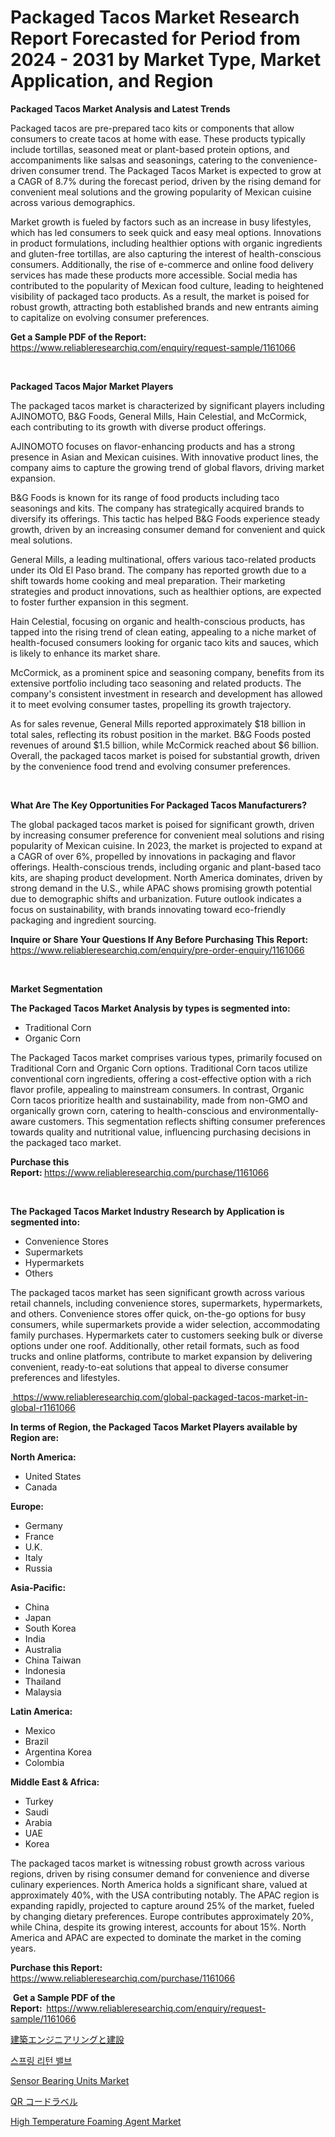 <p><h1>Packaged Tacos Market Research Report Forecasted for Period from 2024 -  2031 by Market Type, Market Application, and Region</h1></p><p><strong>Packaged Tacos Market Analysis and Latest Trends</strong></p>
<p><p>Packaged tacos are pre-prepared taco kits or components that allow consumers to create tacos at home with ease. These products typically include tortillas, seasoned meat or plant-based protein options, and accompaniments like salsas and seasonings, catering to the convenience-driven consumer trend. The Packaged Tacos Market is expected to grow at a CAGR of 8.7% during the forecast period, driven by the rising demand for convenient meal solutions and the growing popularity of Mexican cuisine across various demographics.</p><p>Market growth is fueled by factors such as an increase in busy lifestyles, which has led consumers to seek quick and easy meal options. Innovations in product formulations, including healthier options with organic ingredients and gluten-free tortillas, are also capturing the interest of health-conscious consumers. Additionally, the rise of e-commerce and online food delivery services has made these products more accessible. Social media has contributed to the popularity of Mexican food culture, leading to heightened visibility of packaged taco products. As a result, the market is poised for robust growth, attracting both established brands and new entrants aiming to capitalize on evolving consumer preferences.</p></p>
<p><strong>Get a Sample PDF of the Report:&nbsp;</strong> <a href="https://www.reliableresearchiq.com/enquiry/request-sample/1161066">https://www.reliableresearchiq.com/enquiry/request-sample/1161066</a></p>
<p>&nbsp;</p>
<p><strong>Packaged Tacos Major Market Players</strong></p>
<p><p>The packaged tacos market is characterized by significant players including AJINOMOTO, B&G Foods, General Mills, Hain Celestial, and McCormick, each contributing to its growth with diverse product offerings.</p><p>AJINOMOTO focuses on flavor-enhancing products and has a strong presence in Asian and Mexican cuisines. With innovative product lines, the company aims to capture the growing trend of global flavors, driving market expansion.</p><p>B&G Foods is known for its range of food products including taco seasonings and kits. The company has strategically acquired brands to diversify its offerings. This tactic has helped B&G Foods experience steady growth, driven by an increasing consumer demand for convenient and quick meal solutions.</p><p>General Mills, a leading multinational, offers various taco-related products under its Old El Paso brand. The company has reported growth due to a shift towards home cooking and meal preparation. Their marketing strategies and product innovations, such as healthier options, are expected to foster further expansion in this segment.</p><p>Hain Celestial, focusing on organic and health-conscious products, has tapped into the rising trend of clean eating, appealing to a niche market of health-focused consumers looking for organic taco kits and sauces, which is likely to enhance its market share.</p><p>McCormick, as a prominent spice and seasoning company, benefits from its extensive portfolio including taco seasoning and related products. The company's consistent investment in research and development has allowed it to meet evolving consumer tastes, propelling its growth trajectory.</p><p>As for sales revenue, General Mills reported approximately $18 billion in total sales, reflecting its robust position in the market. B&G Foods posted revenues of around $1.5 billion, while McCormick reached about $6 billion. Overall, the packaged tacos market is poised for substantial growth, driven by the convenience food trend and evolving consumer preferences.</p></p>
<p>&nbsp;</p>
<p><strong>What Are The Key Opportunities For Packaged Tacos Manufacturers?</strong></p>
<p><p>The global packaged tacos market is poised for significant growth, driven by increasing consumer preference for convenient meal solutions and rising popularity of Mexican cuisine. In 2023, the market is projected to expand at a CAGR of over 6%, propelled by innovations in packaging and flavor offerings. Health-conscious trends, including organic and plant-based taco kits, are shaping product development. North America dominates, driven by strong demand in the U.S., while APAC shows promising growth potential due to demographic shifts and urbanization. Future outlook indicates a focus on sustainability, with brands innovating toward eco-friendly packaging and ingredient sourcing.</p></p>
<p><strong>Inquire or Share Your Questions If Any Before Purchasing This Report:</strong> <a href="https://www.reliableresearchiq.com/enquiry/pre-order-enquiry/1161066">https://www.reliableresearchiq.com/enquiry/pre-order-enquiry/1161066</a></p>
<p>&nbsp;</p>
<p><strong>Market Segmentation</strong></p>
<p><strong>The Packaged Tacos Market Analysis by types is segmented into:</strong></p>
<p><ul><li>Traditional Corn</li><li>Organic Corn</li></ul></p>
<p><p>The Packaged Tacos market comprises various types, primarily focused on Traditional Corn and Organic Corn options. Traditional Corn tacos utilize conventional corn ingredients, offering a cost-effective option with a rich flavor profile, appealing to mainstream consumers. In contrast, Organic Corn tacos prioritize health and sustainability, made from non-GMO and organically grown corn, catering to health-conscious and environmentally-aware customers. This segmentation reflects shifting consumer preferences towards quality and nutritional value, influencing purchasing decisions in the packaged taco market.</p></p>
<p><strong>Purchase this Report:&nbsp;</strong><a href="https://www.reliableresearchiq.com/purchase/1161066">https://www.reliableresearchiq.com/purchase/1161066</a></p>
<p>&nbsp;</p>
<p><strong>The Packaged Tacos Market Industry Research by Application is segmented into:</strong></p>
<p><ul><li>Convenience Stores</li><li>Supermarkets</li><li>Hypermarkets</li><li>Others</li></ul></p>
<p><p>The packaged tacos market has seen significant growth across various retail channels, including convenience stores, supermarkets, hypermarkets, and others. Convenience stores offer quick, on-the-go options for busy consumers, while supermarkets provide a wider selection, accommodating family purchases. Hypermarkets cater to customers seeking bulk or diverse options under one roof. Additionally, other retail formats, such as food trucks and online platforms, contribute to market expansion by delivering convenient, ready-to-eat solutions that appeal to diverse consumer preferences and lifestyles.</p></p>
<p><a href="https://www.reliableresearchiq.com/global-packaged-tacos-market-in-global-r1161066">&nbsp;https://www.reliableresearchiq.com/global-packaged-tacos-market-in-global-r1161066</a></p>
<p><strong>In terms of Region, the Packaged Tacos Market Players available by Region are:</strong></p>
<p>
    <p> <strong> North America: </strong>
        <ul>
            <li>United States</li>
            <li>Canada</li>
        </ul>
        </p> 
    <p> <strong> Europe: </strong>
        <ul>
            <li>Germany</li>
            <li>France</li>
            <li>U.K.</li>
            <li>Italy</li>
            <li>Russia</li>
        </ul>
        </p> 
    <p> <strong> Asia-Pacific: </strong>
        <ul>
            <li>China</li>
            <li>Japan</li>
            <li>South Korea</li>
            <li>India</li>
            <li>Australia</li>
            <li>China Taiwan</li>
            <li>Indonesia</li>
            <li>Thailand</li>
            <li>Malaysia</li>
        </ul>
        </p> 
    <p> <strong> Latin America: </strong>
        <ul>
            <li>Mexico</li>
            <li>Brazil</li>
            <li>Argentina Korea</li>
            <li>Colombia</li>
        </ul>
        </p> 
    <p> <strong> Middle East & Africa: </strong>
        <ul>
            <li>Turkey</li>
            <li>Saudi</li>
            <li>Arabia</li>
            <li>UAE</li>
            <li>Korea</li>
        </ul>
    </p>
    </p>
<p><p>The packaged tacos market is witnessing robust growth across various regions, driven by rising consumer demand for convenience and diverse culinary experiences. North America holds a significant share, valued at approximately 40%, with the USA contributing notably. The APAC region is expanding rapidly, projected to capture around 25% of the market, fueled by changing dietary preferences. Europe contributes approximately 20%, while China, despite its growing interest, accounts for about 15%. North America and APAC are expected to dominate the market in the coming years.</p></p>
<p><strong>Purchase this Report: </strong><a href="https://www.reliableresearchiq.com/purchase/1161066">https://www.reliableresearchiq.com/purchase/1161066</a></p>
<p>&nbsp;<strong>Get a Sample PDF of the Report:&nbsp;&nbsp;</strong><a href="https://www.reliableresearchiq.com/enquiry/request-sample/1161066">https://www.reliableresearchiq.com/enquiry/request-sample/1161066</a></p>
<p><strong></strong></p>
<p><p><a href="https://medium.com/@grarrity46/architectural-engineering-and-construction-market-%E3%81%AF-%E3%82%B3%E3%82%B9%E3%83%88%E7%AE%A1%E7%90%86%E3%81%A8%E5%8A%B9%E7%8E%87%E5%90%91%E4%B8%8A%E3%82%92%E5%84%AA%E5%85%88%E3%81%97%E3%81%BE%E3%81%99-daeb925c2052">建築エンジニアリングと建設</a></p><p><a href="https://medium.com/@charlotte_egan89/%EC%84%B8%EA%B3%84-spring-return-valve-market-%EC%9D%80-2024%EC%97%90%EC%84%9C-2031%EB%A1%9C-%EC%97%B0%ED%8F%89%EA%B7%A0-%EC%A6%9D%EA%B0%80%EC%9C%A8%EC%9D%84-%EB%B3%B4%EC%9D%BC-%EA%B2%83%EC%9C%BC%EB%A1%9C-%EC%98%88%EC%83%81%EB%90%A9%EB%8B%88%EB%8B%A4-08b2d08cae01">스프링 리턴 밸브</a></p><p><a href="https://www.linkedin.com/pulse/sensor-bearing-units-market-share-size-trends-industry-analysis-fueoe?trackingId=r1g8BPV3SKSxtlM1WxupEA%3D%3D">Sensor Bearing Units Market</a></p><p><a href="https://medium.com/@manuelmann1976/qr-code-labels-market-%E3%81%AF-%E3%82%B3%E3%82%B9%E3%83%88%E7%AE%A1%E7%90%86%E3%81%A8%E5%8A%B9%E7%8E%87%E5%90%91%E4%B8%8A%E3%82%92%E5%84%AA%E5%85%88%E3%81%97%E3%81%BE%E3%81%99-%E3%81%95%E3%82%89%E3%81%AB-%E5%A0%B1%E5%91%8A%E6%9B%B8%E3%81%AF%E5%B8%82%E5%A0%B4%E3%81%AE%E9%9C%80%E8%A6%81%E9%9D%A2%E3%81%A8%E4%BE%9B%E7%B5%A6%E9%9D%A2%E3%81%AE%E4%B8%A1%E6%96%B9%E3%82%92%E3%82%AB%E3%83%90%E3%83%BC%E3%81%97%E3%81%A6%E3%81%84%E3%81%BE%E3%81%99-qr-code-labels-%E5%B8%82%E5%A0%B4%E3%81%AF-2024-85d3efd72827">QR コードラベル</a></p><p><a href="https://issuu.com/reportprime-2/docs/high-temperature-foaming-agent-mark_1dfb6fcdcc15b4">High Temperature Foaming Agent Market</a></p></p>